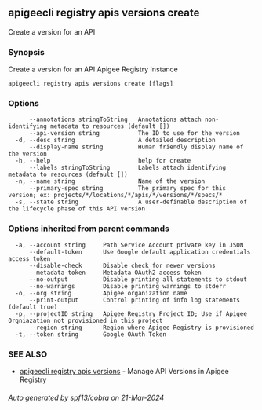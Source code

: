 ## apigeecli registry apis versions create

Create a version for an API

### Synopsis

Create a version for an API Apigee Registry Instance

```
apigeecli registry apis versions create [flags]
```

### Options

```
      --annotations stringToString   Annotations attach non-identifying metadata to resources (default [])
      --api-version string           The ID to use for the version
  -d, --desc string                  A detailed description
      --display-name string          Human friendly display name of the version
  -h, --help                         help for create
      --labels stringToString        Labels attach identifying metadata to resources (default [])
  -n, --name string                  Name of the version
      --primary-spec string          The primary spec for this version; ex: projects/*/locations/*/apis/*/versions/*/specs/*
  -s, --state string                 A user-definable description of the lifecycle phase of this API version
```

### Options inherited from parent commands

```
  -a, --account string     Path Service Account private key in JSON
      --default-token      Use Google default application credentials access token
      --disable-check      Disable check for newer versions
      --metadata-token     Metadata OAuth2 access token
      --no-output          Disable printing all statements to stdout
      --no-warnings        Disable printing warnings to stderr
  -o, --org string         Apigee organization name
      --print-output       Control printing of info log statements (default true)
  -p, --projectID string   Apigee Registry Project ID; Use if Apigee Orgniazation not provisioned in this project
      --region string      Region where Apigee Registry is provisioned
  -t, --token string       Google OAuth Token
```

### SEE ALSO

* [apigeecli registry apis versions](apigeecli_registry_apis_versions.md)	 - Manage API Versions in Apigee Registry

###### Auto generated by spf13/cobra on 21-Mar-2024
